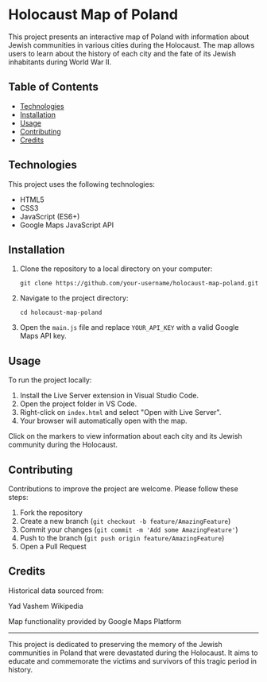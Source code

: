 # Holocaust Map of Poland

This project presents an interactive map of Poland with information about Jewish communities in various cities during the Holocaust. The map allows users to learn about the history of each city and the fate of its Jewish inhabitants during World War II.

## Table of Contents
- [Technologies](#technologies)
- [Installation](#installation)
- [Usage](#usage)
- [Contributing](#contributing)
- [Credits](#credits)

## Technologies
This project uses the following technologies:
- HTML5
- CSS3
- JavaScript (ES6+)
- Google Maps JavaScript API

## Installation

1. Clone the repository to a local directory on your computer:
   ```
   git clone https://github.com/your-username/holocaust-map-poland.git
   ```
2. Navigate to the project directory:
   ```
   cd holocaust-map-poland
   ```
3. Open the `main.js` file and replace `YOUR_API_KEY` with a valid Google Maps API key.

## Usage

To run the project locally:

1. Install the Live Server extension in Visual Studio Code.
2. Open the project folder in VS Code.
3. Right-click on `index.html` and select "Open with Live Server".
4. Your browser will automatically open with the map.

Click on the markers to view information about each city and its Jewish community during the Holocaust.

## Contributing

Contributions to improve the project are welcome. Please follow these steps:

1. Fork the repository
2. Create a new branch (`git checkout -b feature/AmazingFeature`)
3. Commit your changes (`git commit -m 'Add some AmazingFeature'`)
4. Push to the branch (`git push origin feature/AmazingFeature`)
5. Open a Pull Request

## Credits

Historical data sourced from:

Yad Vashem
Wikipedia


Map functionality provided by Google Maps Platform

---

This project is dedicated to preserving the memory of the Jewish communities in Poland that were devastated during the Holocaust. It aims to educate and commemorate the victims and survivors of this tragic period in history.

